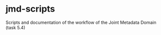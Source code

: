 jmd-scripts
===========

Scripts and documentation of the workflow of the Joint Metadata Domain (task 5.4)
